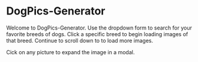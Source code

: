 # DogPics-Generator

Welcome to DogPics-Generator. Use the dropdown form to search for your favorite breeds of dogs.
Click a specific breed to begin loading images of that breed. Continue to scroll down to to load more images.

Cick on any picture to expand the image in a modal.
